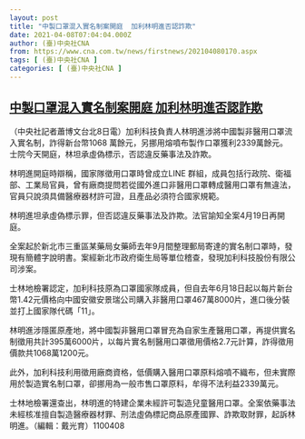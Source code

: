 ```yaml
---
layout: post
title: "中製口罩混入實名制案開庭  加利林明進否認詐欺"
date: 2021-04-08T07:04:04.000Z
author: (臺)中央社CNA
from: https://www.cna.com.tw/news/firstnews/202104080170.aspx
tags: [ (臺)中央社CNA ]
categories: [ (臺)中央社CNA ]
---
```

<!--1617865444000-->
[中製口罩混入實名制案開庭  加利林明進否認詐欺](https://www.cna.com.tw/news/firstnews/202104080170.aspx)
------

<div>
<div></div><div class="paragraph"><p>（中央社記者蕭博文台北8日電）加利科技負責人林明進涉將中國製非醫用口罩流入實名制，詐得新台幣1068 萬餘元，另挪用熔噴布製作口罩獲利2339萬餘元。士院今天開庭，林坦承虛偽標示，否認違反藥事法及詐欺。</p><p>林明進開庭時辯稱，國家隊徵用口罩時曾成立LINE 群組，成員包括行政院、衛福部、工業局官員，曾有廠商提問若從國外進口非醫用口罩轉成醫用口罩有無違法，官員只說須具備醫療器材許可證，且產品必須符合國家規範。</p><p>林明進坦承虛偽標示罪，但否認違反藥事法及詐欺。法官諭知全案4月19日再開庭。</p><p>全案起於新北市三重區某藥局女藥師去年9月間整理郵局寄達的實名制口罩時，發現有簡體字說明書。案經新北市政府衛生局等單位稽查，發現加利科技股份有限公司涉案。</p><p>士林地檢署認定，加利科技原為口罩國家隊成員，但自去年6月18日起以每片新台幣1.42元價格向中國安徽安景瑞公司購入非醫用口罩467萬8000片，進口後分裝並打上國家隊代碼「11」。</p><p>林明進涉隱匿原產地，將中國製非醫用口罩冒充為自家生產醫用口罩，再提供實名制徵用共計395萬6000片，以每片實名制醫用口罩徵用價格2.7元計算，詐得徵用價款共1068萬1200元。</p><p>此外，加利科技利用徵用廠商資格，低價購入醫用口罩原料熔噴不織布，但未實際用於製造實名制口罩，卻挪用為一般市售口罩原料，牟得不法利益2339萬元。</p><p>士林地檢署還查出，林明進的特建企業未經許可製造兒童醫用口罩。全案依藥事法未經核准擅自製造醫療器材罪、刑法虛偽標記商品原產國罪、詐欺取財罪，起訴林明進。（編輯：戴光育）1100408</p></div>
</div>
